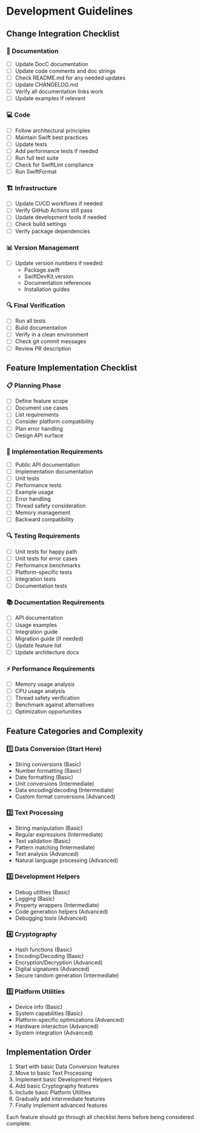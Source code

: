# Development Guidelines

## Change Integration Checklist

### 📝 Documentation
- [ ] Update DocC documentation
- [ ] Update code comments and doc strings
- [ ] Check README.md for any needed updates
- [ ] Update CHANGELOG.md
- [ ] Verify all documentation links work
- [ ] Update examples if relevant

### 💻 Code
- [ ] Follow architectural principles
- [ ] Maintain Swift best practices
- [ ] Update tests
- [ ] Add performance tests if needed
- [ ] Run full test suite
- [ ] Check for SwiftLint compliance
- [ ] Run SwiftFormat

### 🏗 Infrastructure
- [ ] Update CI/CD workflows if needed
- [ ] Verify GitHub Actions still pass
- [ ] Update development tools if needed
- [ ] Check build settings
- [ ] Verify package dependencies

### 📊 Version Management
- [ ] Update version numbers if needed:
  - Package.swift
  - SwiftDevKit.version
  - Documentation references
  - Installation guides

### 🔍 Final Verification
- [ ] Run all tests
- [ ] Build documentation
- [ ] Verify in a clean environment
- [ ] Check git commit messages
- [ ] Review PR description

## Feature Implementation Checklist

### 📋 Planning Phase
- [ ] Define feature scope
- [ ] Document use cases
- [ ] List requirements
- [ ] Consider platform compatibility
- [ ] Plan error handling
- [ ] Design API surface

### 🎯 Implementation Requirements
- [ ] Public API documentation
- [ ] Implementation documentation
- [ ] Unit tests
- [ ] Performance tests
- [ ] Example usage
- [ ] Error handling
- [ ] Thread safety consideration
- [ ] Memory management
- [ ] Backward compatibility

### 🔍 Testing Requirements
- [ ] Unit tests for happy path
- [ ] Unit tests for error cases
- [ ] Performance benchmarks
- [ ] Platform-specific tests
- [ ] Integration tests
- [ ] Documentation tests

### 📚 Documentation Requirements
- [ ] API documentation
- [ ] Usage examples
- [ ] Integration guide
- [ ] Migration guide (if needed)
- [ ] Update feature list
- [ ] Update architecture docs

### ⚡️ Performance Requirements
- [ ] Memory usage analysis
- [ ] CPU usage analysis
- [ ] Thread safety verification
- [ ] Benchmark against alternatives
- [ ] Optimization opportunities

## Feature Categories and Complexity

### 1️⃣ Data Conversion (Start Here)
- String conversions (Basic)
- Number formatting (Basic)
- Date formatting (Basic)
- Unit conversions (Intermediate)
- Data encoding/decoding (Intermediate)
- Custom format conversions (Advanced)

### 2️⃣ Text Processing
- String manipulation (Basic)
- Regular expressions (Intermediate)
- Text validation (Basic)
- Pattern matching (Intermediate)
- Text analysis (Advanced)
- Natural language processing (Advanced)

### 3️⃣ Development Helpers
- Debug utilities (Basic)
- Logging (Basic)
- Property wrappers (Intermediate)
- Code generation helpers (Advanced)
- Debugging tools (Advanced)

### 4️⃣ Cryptography
- Hash functions (Basic)
- Encoding/Decoding (Basic)
- Encryption/Decryption (Advanced)
- Digital signatures (Advanced)
- Secure random generation (Intermediate)

### 5️⃣ Platform Utilities
- Device info (Basic)
- System capabilities (Basic)
- Platform-specific optimizations (Advanced)
- Hardware interaction (Advanced)
- System integration (Advanced)

## Implementation Order
1. Start with basic Data Conversion features
2. Move to basic Text Processing
3. Implement basic Development Helpers
4. Add basic Cryptography features
5. Include basic Platform Utilities
6. Gradually add intermediate features
7. Finally implement advanced features

Each feature should go through all checklist items before being considered complete. 